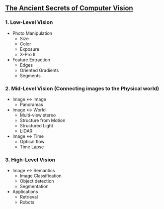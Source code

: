 ## [The Ancient Secrets of Computer Vision](https://pjreddie.com/courses/computer-vision/)

### 1. Low-Level Vision
  * Photo Manipulation
    - Size 
    - Color
    - Exposure
    - X-Pro II
  * Feature Extraction
    - Edges
    - Oriented Gradients
    - Segments

### 2. Mid-Level Vision (Connecting images to the Physical world)
  * Image <-> Image
    - Panoramas
  * Image <-> World
    - Multi-view stereo
    - Structure from Motion
    - Structured Light
    - LIDAR
  * Image <-> Time
    - Optical flow
    - Time Lapse
### 3. High-Level Vision
  * Image <-> Semantics
    - Image Classification
    - Object detection
    - Segmentation
  * Applications
    - Retrieval
    - Robots
